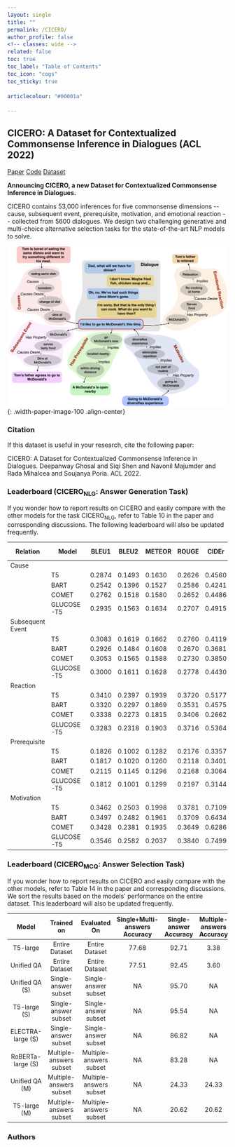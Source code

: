 ```yaml
---
layout: single
title: ""
permalink: /CICERO/
author_profile: false
<!-- classes: wide -->
related: false
toc: true
toc_label: "Table of Contents"
toc_icon: "cogs"
toc_sticky: true

articlecolour: "#00001a"

---
```


## <spani>CICERO</spani>: A Dataset for Contextualized Commonsense Inference in Dialogues (ACL 2022)

<a href="" target="_blank" class="btn btn--success btn--large" role="button">Paper</a> 
<a href="https://github.com/declare-lab/CICERO" target="_blank" class="btn btn--warning btn--large" role="button">Code</a>
<a href="https://github.com/declare-lab/CICERO/master/data/" target="_blank" class="btn btn--info btn--large" role="button">Dataset</a>

<p> <strong> Announcing <spano>CICERO</spano>, a new Dataset for Contextualized Commonsense Inference in Dialogues. </strong> </p>


<p><spano>CICERO</spano> contains 53,000 inferences for five commonsense dimensions -- cause, subsequent event, prerequisite, motivation, and emotional reaction -- collected from 5600 dialogues. We design two challenging generative and multi-choice alternative selection tasks for the state-of-the-art NLP models to solve.</p>

![image-center](/assets/images/resources/cicero.png){: .width-paper-image-100 .align-center}

### Citation

If this dataset is useful in your research, cite the following paper:

<div class="notice--success">
    <p> <spano>CICERO</spano>: A Dataset for Contextualized Commonsense Inference in Dialogues. Deepanway Ghosal and Siqi Shen and Navonil Majumder and Rada Mihalcea and Soujanya Poria. ACL 2022.</p>
</div>

### Leaderboard (<spano>CICERO</spano><sub>NLG</sub>: Answer Generation Task)

<p>If you wonder how to report results on <spano>CICERO</spano> and easily compare with the other models for the task <spano>CICERO</spano><sub>NLG</sub>, refer to Table 10 in the paper and corresponding discussions. The following leaderboard will also be updated frequently.</p>

|**Relation**           | **Model** | **BLEU1** | **BLEU2** | **METEOR** | **ROUGE** | **CIDEr** | **Sem-Sim** |
|------------------|--------------------|--------------------|--------------------|---------------------|--------------------|--------------------|----------------------|
| Cause            |                    |                    |                    |                     |                    |                    |
|                  | T5                 | 0.2874             | 0.1493             | 0.1630              | 0.2626             | 0.4560             | 0.6278               |
|                  | BART               | 0.2542             | 0.1396             | 0.1527              | 0.2586             | 0.4241             | 0.6224               |
|                  | COMET              | 0.2762             | 0.1518             | 0.1580              | 0.2652             | 0.4486             | 0.6253               |
|                  | GLUCOSE-T5         | 0.2935             | 0.1563             | 0.1634              | 0.2707             | 0.4915             | 0.6305               |
| Subsequent Event |                    |                    |                    |                     |                    |                    |
|                  | T5                 | 0.3083             | 0.1619             | 0.1662              | 0.2760             | 0.4119             | 0.6276               |
|                  | BART               | 0.2926             | 0.1484             | 0.1608              | 0.2670             | 0.3681             | 0.6166               |
|                  | COMET              | 0.3053             | 0.1565             | 0.1588              | 0.2730             | 0.3850             | 0.6211               |
|                  | GLUCOSE-T5         | 0.3000             | 0.1611             | 0.1628              | 0.2778             | 0.4430             | 0.6297               |
| Reaction         |                    |                    |                    |                     |                    |                    |
|                  | T5                 | 0.3410             | 0.2397             | 0.1939              | 0.3720             | 0.5177             | 0.6665               |
|                  | BART               | 0.3320             | 0.2297             | 0.1869              | 0.3531             | 0.4575             | 0.6575               |
|                  | COMET              | 0.3338             | 0.2273             | 0.1815              | 0.3406             | 0.2662             | 0.6520               |
|                  | GLUCOSE-T5         | 0.3283             | 0.2318             | 0.1903              | 0.3716             | 0.5364             | 0.6653               |
| Prerequisite     |                    |                    |                    |                     |                    |                    |
|                  | T5                 | 0.1826             | 0.1002             | 0.1282              | 0.2176             | 0.3357             | 0.5902               |
|                  | BART               | 0.1817             | 0.1020             | 0.1260              | 0.2118             | 0.3401             | 0.5804               |
|                  | COMET              | 0.2115             | 0.1145             | 0.1296              | 0.2168             | 0.3064             | 0.5815               |
|                  | GLUCOSE-T5         | 0.1812             | 0.1001             | 0.1299              | 0.2197             | 0.3144             | 0.5896               |
| Motivation       |                    |                    |                    |                     |                    |                    |
|                  | T5                 | 0.3462             | 0.2503             | 0.1998              | 0.3781             | 0.7109             | 0.6973               |
|                  | BART               | 0.3497             | 0.2482             | 0.1961              | 0.3709             | 0.6434             | 0.6914               |
|                  | COMET              | 0.3428             | 0.2381             | 0.1935              | 0.3649             | 0.6286             | 0.6962               |
|                  | GLUCOSE-T5         | 0.3546             | 0.2582             | 0.2037              | 0.3840             | 0.7499             | 0.7048               |

### Leaderboard (<spano>CICERO</spano><sub>MCQ</sub>: Answer Selection Task)

<p>If you wonder how to report results on <spano>CICERO</spano> and easily compare with the other models, refer to Table 14 in the paper and corresponding discussions. We sort the results based on the models' performance on the entire dataset. This leaderboard will also be updated frequently.</p>

| Model | Trained on | Evaluated On | Single+Multi-answers Accuracy | Single-answer Accuracy | Multiple-answers Accuracy
| :---: |   :---: |  :---:      |     :---:      |          :---: |        :---: |
| T5-large | Entire Dataset | Entire Dataset |  77.68 | 92.71 |  3.38 |
| Unified QA| Entire Dataset | Entire Dataset | 77.51 | 92.45 |  3.60 |
| Unified QA (S) | Single-answer subset| Single-answer subset | NA | 95.70 | NA |
| T5-large (S) | Single-answer subset | Single-answer subset| NA | 95.54 | NA |
| ELECTRA-large (S)| Single-answer subset | Single-answer subset  | NA  | 86.82      | NA |
| RoBERTa-large (S) | Multiple-answers subset| Multiple-answers subset   | NA    | 83.28    | NA |
| Unified QA (M) | Multiple-answers subset | Multiple-answers subset | NA | 24.33 | 24.33 |
| T5-large (M) | Multiple-answers subset | Multiple-answers subset | NA | 20.62 | 20.62 |
    
### Authors

    
